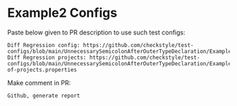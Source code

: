 # Example2 Configs
Paste below given to PR description to use such test configs:
```
Diff Regression config: https://github.com/checkstyle/test-configs/blob/main/UnnecessarySemicolonAfterOuterTypeDeclaration/Example2/config.xml
Diff Regression projects: https://github.com/checkstyle/test-configs/blob/main/UnnecessarySemicolonAfterOuterTypeDeclaration/Example2/list-of-projects.properties
```
Make comment in PR:
```
Github, generate report
```

